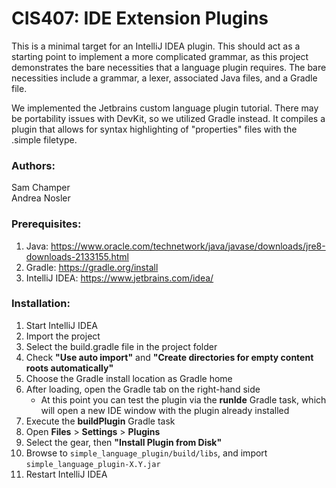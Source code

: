 # CIS407: IDE Extension Plugins

This is a minimal target for an IntelliJ IDEA plugin. This should act as a starting point to implement a more complicated grammar, as this project demonstrates the bare necessities that a language plugin requires. The bare necessities include a grammar, a lexer, associated Java files, and a Gradle file. 

We implemented the Jetbrains custom language plugin tutorial. There may be portability issues with DevKit, so we utilized Gradle instead. It compiles a plugin that allows for syntax highlighting of "properties" files with the .simple filetype.

### Authors:
Sam Champer <br/>
Andrea Nosler

### Prerequisites:
1. Java: https://www.oracle.com/technetwork/java/javase/downloads/jre8-downloads-2133155.html
2. Gradle: https://gradle.org/install
3. IntelliJ IDEA: https://www.jetbrains.com/idea/


### Installation:
1. Start IntelliJ IDEA
2. Import the project
3. Select the build.gradle file in the project folder
4. Check **"Use auto import"** and **"Create directories for empty content roots automatically"**
5. Choose the Gradle install location as Gradle home
6. After loading, open the Gradle tab on the right-hand side
    - At this point you can test the plugin via the **runIde** Gradle task, which will open a new IDE window with the plugin already installed
7. Execute the **buildPlugin** Gradle task
8. Open **Files** > **Settings** > **Plugins**
9. Select the gear, then **"Install Plugin from Disk"**
10. Browse to ``simple_language_plugin/build/libs``, and import ``simple_language_plugin-X.Y.jar``
11. Restart IntelliJ IDEA
